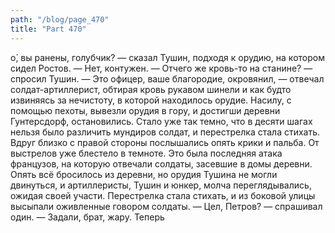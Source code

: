 ```yaml
---
path: "/blog/page_470"
title: "Part 470"
---
```


о́, вы ранены, голубчик? — сказал Тушин, подходя к орудию, на котором сидел Ростов.
— Нет, контужен.
— Отчего же кровь-то на станине? — спросил Тушин.
— Это офицер, ваше благородие, окровянил, — отвечал солдат-артиллерист, обтирая кровь рукавом шинели и как будто извиняясь за нечистоту, в которой находилось орудие.
Насилу, с помощью пехоты, вывезли орудия в гору, и достигши деревни Гунтерсдорф, остановились. Стало уже так темно, что в десяти шагах нельзя было различить мундиров солдат, и перестрелка стала стихать. Вдруг близко с правой стороны послышались опять крики и пальба. От выстрелов уже блестело в темноте. Это была последняя атака французов, на которую отвечали солдаты, засевшие в домы деревни. Опять всё бросилось из деревни, но орудия Тушина не могли двинуться, и артиллеристы, Тушин и юнкер, молча переглядывались, ожидая своей участи. Перестрелка стала стихать, и из боковой улицы высыпали оживленные говором солдаты.
— Цел, Петров? — спрашивал один.
— Задали, брат, жару. Теперь 
